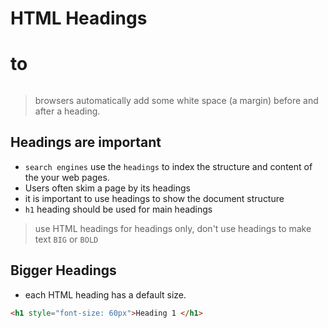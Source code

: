 # HTML Headings

## <h1> to <h6>

> browsers automatically add some white space (a margin) before and after a heading.

## Headings are important

- `search engines` use the `headings` to index the structure and content of the your web pages.
- Users often skim a page by its headings
- it is important to use headings to show the document structure
- `h1` heading should be used for main headings

> use HTML headings for headings only, don't use headings to make text `BIG` or `BOLD`

## Bigger Headings

- each HTML heading has a default size.

```html
<h1 style="font-size: 60px">Heading 1 </h1>
```
